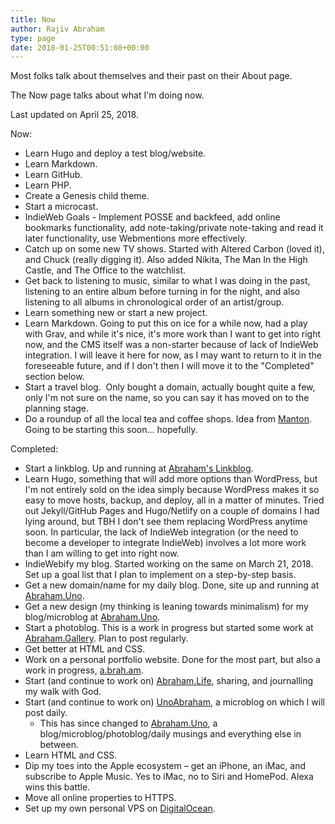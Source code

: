 ```yaml
---
title: Now
author: Rajiv Abraham
type: page
date: 2018-01-25T00:51:08+00:00
---
```

Most folks talk about themselves and their past on their About page.

The Now page talks about what I'm doing now.

Last updated on April 25, 2018.

Now:

  * Learn Hugo and deploy a test blog/website.
  * Learn Markdown.
  * Learn GitHub.
  * Learn PHP.
  * Create a Genesis child theme.
  * Start a microcast.
  * IndieWeb Goals - Implement POSSE and backfeed, add online bookmarks functionality, add note-taking/private note-taking and read it later functionality, use Webmentions more effectively.
  * Catch up on some new TV shows. Started with Altered Carbon (loved it), and Chuck (really digging it). Also added Nikita, The Man In the High Castle, and The Office to the watchlist.
  * Get back to listening to music, similar to what I was doing in the past, listening to an entire album before turning in for the night, and also listening to all albums in chronological order of an artist/group.
  * Learn something new or start a new project.
  * Learn Markdown. Going to put this on ice for a while now, had a play with Grav, and while it's nice, it's more work than I want to get into right now, and the CMS itself was a non-starter because of lack of IndieWeb integration. I will leave it here for now, as I may want to return to it in the foreseeable future, and if I don't then I will move it to the "Completed" section below.
  * Start a travel blog.  Only bought a domain, actually bought quite a few, only I'm not sure on the name, so you can say it has moved on to the planning stage.
  * Do a roundup of all the local tea and coffee shops. Idea from <a href="https://www.manton.org/coffee-shops-austin" target="_blank" rel="noopener">Manton</a>. Going to be starting this soon... hopefully.

Completed:

  * Start a linkblog. Up and running at <a href="https://abraham.link/" target="_blank" rel="noopener">Abraham's Linkblog</a>.
  * Learn Hugo, something that will add more options than WordPress, but I'm not entirely sold on the idea simply because WordPress makes it so easy to move hosts, backup, and deploy, all in a matter of minutes. Tried out Jekyll/GitHub Pages and Hugo/Netlify on a couple of domains I had lying around, but TBH I don't see them replacing WordPress anytime soon. In particular, the lack of IndieWeb integration (or the need to become a developer to integrate IndieWeb) involves a lot more work than I am willing to get into right now.
  * IndieWebify my blog. Started working on the same on March 21, 2018. Set up a goal list that I plan to implement on a step-by-step basis.
  * Get a new domain/name for my daily blog. Done, site up and running at <a href="https://abraham.uno/" target="_blank" rel="noopener">Abraham.Uno</a>.
  * Get a new design (my thinking is leaning towards minimalism) for my blog/microblog at <a href="https://abraham.uno/" target="_blank" rel="noopener">Abraham.Uno</a>.
  * Start a photoblog. This is a work in progress but started some work at <a href="https://abraham.gallery/" target="_blank" rel="noopener">Abraham.Gallery</a>. Plan to post regularly.
  * Get better at HTML and CSS.
  * Work on a personal portfolio website. Done for the most part, but also a work in progress, <a href="https://abraham.red/" target="_blank" rel="noopener">a.brah.am</a>.
  * Start (and continue to work on) <a href="https://abraham.life/" target="_blank" rel="noopener">Abraham.Life</a>, sharing, and journalling my walk with God.
  * Start (and continue to work on) <a href="https://unoabraham.com/" target="_blank" rel="noopener">UnoAbraham</a>, a microblog on which I will post daily.
      * This has since changed to <a href="https://abraham.uno/" target="_blank" rel="noopener">Abraham.Uno</a>, a blog/microblog/photoblog/daily musings and everything else in between.
  * Learn HTML and CSS.
  * Dip my toes into the Apple ecosystem &#8211; get an iPhone, an iMac, and subscribe to Apple Music. Yes to iMac, no to Siri and HomePod. Alexa wins this battle.
  * Move all online properties to HTTPS.
  * Set up my own personal VPS on <a style="text-align: justify;" href="https://m.do.co/c/e3723356b65f" target="_blank" rel="noopener">DigitalOcean</a>.